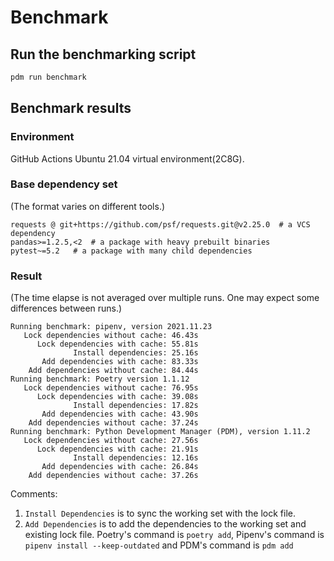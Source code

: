 # Benchmark

## Run the benchmarking script

```bash
pdm run benchmark
```

## Benchmark results

### Environment

GitHub Actions Ubuntu 21.04 virtual environment(2C8G).

### Base dependency set

(The format varies on different tools.)

```
requests @ git+https://github.com/psf/requests.git@v2.25.0  # a VCS dependency
pandas>=1.2.5,<2  # a package with heavy prebuilt binaries
pytest~=5.2   # a package with many child dependencies
```

### Result

(The time elapse is not averaged over multiple runs. One may expect some differences between runs.)

<script src="https://code.highcharts.com/highcharts.js"></script>
<script src="https://code.highcharts.com/modules/accessibility.js"></script>

<figure class="highcharts-figure">
    <div id="container"></div>
</figure>

<script>
Highcharts.chart('container', {
    chart: {
        type: 'column'
    },
    title: {
        text: 'Benchmark'
    },
    xAxis: {
        categories: [
            'Lock',
            'Lock+cache',
            'Install',
            'Add',
            'Add+cache'
        ],
        crosshair: true
    },
    yAxis: {
        min: 0,
        title: {
            text: 'Time (s)'
        }
    },
    tooltip: {
        headerFormat: '<span style="font-size:10px">{point.key}</span><table>',
        pointFormat: '<tr><td style="color:{series.color};padding:0">{series.name}: </td>' +
            '<td style="padding:0"><b>{point.y:.1f}s</b></td></tr>',
        footerFormat: '</table>',
        shared: true,
        useHTML: true
    },
    plotOptions: {
        column: {
            pointPadding: 0.2,
            borderWidth: 0
        }
    },
    series: [{
        name: 'Pipenv',
        data: [46.43, 55.81, 25.16, 84.44, 83.33]

    }, {
        name: 'Poetry',
        data: [76.95, 39.08, 17.82, 37.24, 43.90]

    }, {
        name: 'PDM',
        data: [27.56, 21.91, 12.16, 37.26, 26.84]

    }]
});
</script>

```
Running benchmark: pipenv, version 2021.11.23
   Lock dependencies without cache: 46.43s
      Lock dependencies with cache: 55.81s
              Install dependencies: 25.16s
       Add dependencies with cache: 83.33s
    Add dependencies without cache: 84.44s
Running benchmark: Poetry version 1.1.12
   Lock dependencies without cache: 76.95s
      Lock dependencies with cache: 39.08s
              Install dependencies: 17.82s
       Add dependencies with cache: 43.90s
    Add dependencies without cache: 37.24s
Running benchmark: Python Development Manager (PDM), version 1.11.2
   Lock dependencies without cache: 27.56s
      Lock dependencies with cache: 21.91s
              Install dependencies: 12.16s
       Add dependencies with cache: 26.84s
    Add dependencies without cache: 37.26s
```

Comments:

1. `Install Dependencies` is to sync the working set with the lock file.
2. `Add Dependencies` is to add the dependencies to the working set and existing lock file.
   Poetry's command is `poetry add`, Pipenv's command is `pipenv install --keep-outdated` and
   PDM's command is `pdm add`
